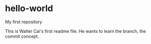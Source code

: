 # hello-world
My first repository

This is Walter Cai's first readme file.
He wants to learn the branch, the commit concept.
